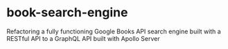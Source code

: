 # book-search-engine
Refactoring a fully functioning Google Books API search engine built with a RESTful API to a GraphQL API built with Apollo Server
